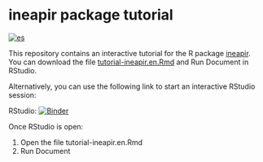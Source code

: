 # ineapir package tutorial
[![es](https://img.shields.io/badge/lang-es-yellow.svg)](https://github.com/es-ine/tutorial-ineapir/blob/main/README.md)

This repository contains an interactive tutorial for the R package
[ineapir](https://github.com/es-ine/ineapir/). You can download the file
[tutorial-ineapir.en.Rmd](https://raw.githubusercontent.com/es-ine/tutorial-ineapir/main/tutorial-ineapir.en.Rmd) and Run Document in RStudio.

Alternatively, you can use the following link to start an interactive RStudio session:

RStudio: [![Binder](https://mybinder.org/badge_logo.svg)](https://mybinder.org/v2/gh/es-ine/tutorial-ineapir/main?urlpath=rstudio)

Once RStudio is open:

1. Open the file tutorial-ineapir.en.Rmd
2. Run Document